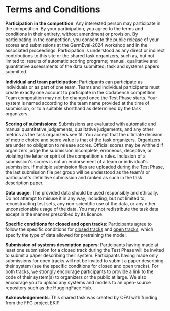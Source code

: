 # Terms and Conditions

**Participation in the competition**: Any interested person may participate in the competition. By your participation, you agree to the terms and conditions in their entirety, without amendment or provision. By participating in the competition, you consent to the public release of your scores and submissions at the GermEval-2024 workshop and in the associated proceedings. Participation is understood as any direct or indirect contributions to this site or the shared task organizers, such as, but not limited to: results of automatic scoring programs; manual, qualitative and quantitative assessments of the data submitted; task and systems papers submitted.

**Individual and team participation**: Participants can participate as individuals or as part of one team. Teams and individual participants must create exactly one account to participate in the Codabench competition. Team composition may not be changed once the Test Phase starts. Your system is named according to the team name provided at the time of submission, or to a suitable shorthand as determined by the task organizers.

**Scoring of submissions**: Submissions are evaluated with automatic and manual quantitative judgements, qualitative judgements, and any other metrics as the task organizers see fit. You accept that the ultimate decision of metric choice and score value is that of the task organizers. Organizers are under no obligation to release scores. Official scores may be withheld if organizers judge the submission incomplete, erroneous, deceptive, or violating the letter or spirit of the competition's rules. Inclusion of a submission's scores is not an endorsement of a team or individual's submission. If multiple submission files are uploaded during the Test Phase, the last submission file per group will be understood as the team's or participant's definitive submission and ranked as such in the task description paper. 

**Data usage**: The provided data should be used responsibly and ethically. Do not attempt to misuse it in any way, including, but not limited to, reconstructing test sets, any non-scientific use of the data, or any other unconscionable usage of the data. You may not redistribute the task data except in the manner prescribed by its licence.

**Specific conditions for closed and open tracks**: Participants agree to follow the specific conditions for [closed tracks](link-tbd) and [open tracks](link-tbd), which specify the type of data allowed for pretraining the model.

**Submission of systems description papers**: Participants having made at least one submission for a closed track during the Test Phase will be invited to submit a paper describing their system. Participants having made only submissions for open tracks will not be invited to submit a paper describing their system (see the specific conditions for closed and open tracks). For both tracks, we strongly encourage participants to provide a link to the code of their system(s) to organizers or the public at large. We also encourage you to upload any systems and models to an open-source repository such as the HuggingFace Hub. 

**Acknowledgements**: This shared task was created by OFAI with funding from the FFG project EKIP.
